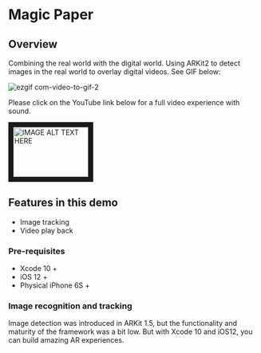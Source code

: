 # Magic Paper

## Overview

Combining the real world with the digital world. Using ARKit2 to detect images in the real world to overlay digital videos. See GIF below:

![ezgif com-video-to-gif-2](https://user-images.githubusercontent.com/36542195/50773197-19d8c680-1288-11e9-8c00-d7c8c63f4b4e.gif)


Please click on the YouTube link below for a full video experience with sound.

<a href="http://www.youtube.com/watch?feature=player_embedded&v=JHxFu9ttDD0" target="_blank"><img src="http://img.youtube.com/vi/JHxFu9ttDD0/0.jpg" 
alt="IMAGE ALT TEXT HERE" width="150" height="100" border="10" /></a>


## Features in this demo
* Image tracking 
* Video play back


### Pre-requisites

* Xcode 10 +
* iOS 12 +
* Physical iPhone 6S +

### Image recognition and tracking

Image detection was introduced in ARKit 1.5, but the functionality and maturity of the framework was a bit low. But with Xcode 10 and iOS12, you can build amazing AR experiences. 




